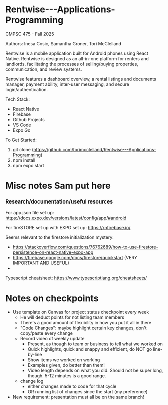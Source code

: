 # Rentwise---Applications-Programming
CMPSC 475 - Fall 2025

Authors: Inesa Cosic, Samantha Groner, Tori McClelland

Rentwise is a mobile application built for Android phones using React Native. Rentwise is designed as an all-in-one platform for renters and landlords, facilitating the processes of selling/buying properties, communication, and review systems.

Rentwise features a dashboard overview, a rental listings and documents manager, payment ability, inter-user messaging, and secure login/authentication.

Tech Stack:
 - React Native
 - Firebase
 - Github Projects
 - VS Code
 - Expo Go

To Get Started:
1. git clone (https://github.com/torimcclelland/Rentwise---Applications-Programming)
2. npm install
3. npm expo start


# Misc notes Sam put here

### Research/documentation/useful resources

For app.json file set up: https://docs.expo.dev/versions/latest/config/app/#android

For fireSTORE set up with EXPO set up: https://rnfirebase.io/ 

Seems relevant to the firestore initialization mystery: 

- https://stackoverflow.com/questions/76762689/how-to-use-firestore-persistence-on-react-native-expo-app
- https://firebase.google.com/docs/firestore/quickstart (VERY IMPORTANT AND USEFUL)
- 

Typescript cheatsheet: https://www.typescriptlang.org/cheatsheets/

# Notes on checkpoints

- Use template on Canvas for project status checkpoint every week
    - He will deduct points for not listing team members
    - There's a good amount of flexibility in how you put it all in there
    - "Code Changes": maybe highlight certain key changes, don't copy/paste every change
    - Record video of weekly update
        - Present, as though to team or business to tell what we worked on
        - Quick highlights, quick and snappy and efficient, do NOT go line-by-line
        - Show items we worked on working
        - Examples given, do better than them!
        - Video length depends on what you did. Should not be super long, though. 5-12 minutes is a good range.
    - change log
        - either changes made to code for that cycle
        - OR running list of changes since the start (my preference)
- New requirement: presentation must all be on the same branch!